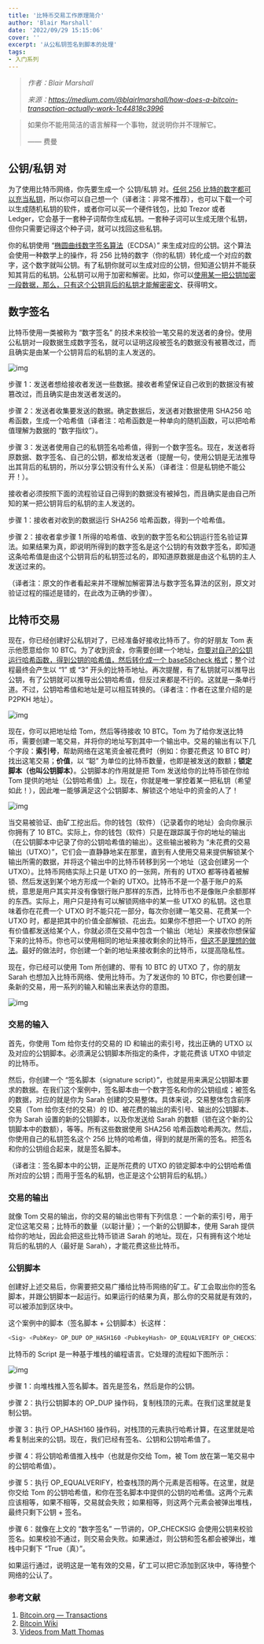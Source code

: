 ```yaml
---
title: '比特币交易工作原理简介'
author: 'Blair Marshall'
date: '2022/09/29 15:15:06'
cover: ''
excerpt: '从公私钥签名到脚本的处理'
tags:
- 入门系列
---
```



> *作者：Blair Marshall*
> 
> *来源：<https://medium.com/@blairlmarshall/how-does-a-bitcoin-transaction-actually-work-1c44818c3996>*



> 如果你不能用简洁的语言解释一个事物，就说明你并不理解它。
>
> —— 费曼

## 公钥/私钥 对

为了使用比特币网络，你先要生成一个 公钥/私钥 对。[任何 256 比特的数字都可以充当私钥](https://en.bitcoin.it/wiki/Private_key)，所以你可以自己想一个（译者注：非常不推荐），也可以下载一个可以生成随机私钥的软件，或者你可以买一个硬件钱包，比如 Trezor 或者 Ledger，它会基于一套种子词帮你生成私钥。一套种子词可以生成无限个私钥，但你只需要记得这个种子词，就可以找回这些私钥。

你的私钥使用 “[椭圆曲线数字签名算法](https://en.wikipedia.org/wiki/Elliptic_Curve_Digital_Signature_Algorithm)（ECDSA）” 来生成对应的公钥。这个算法会使用一种数学上的操作，将 256 比特的数字（你的私钥）转化成一个对应的数字，这个数字就叫公钥。有了私钥你就可以生成对应的公钥，但知道公钥并不能获知其背后的私钥。公私钥可以用于加密和解密。比如，你可以[使用某一把公钥加密一段数据，那么，只有这个公钥背后的私钥才能解密密文](https://en.wikipedia.org/wiki/RSA_(cryptosystem))、获得明文。

## 数字签名

比特币使用一类被称为 “数字签名” 的技术来校验一笔交易的发送者的身份。使用公私钥对一段数据生成数字签名，就可以证明这段被签名的数据没有被篡改过，而且确实是由某一个公钥背后的私钥的主人发送的。

![img](../images/how-does-a-bitcoin-transaction-actually-work/UP6ib2g.png)

步骤 1：发送者想给接收者发送一些数据。接收者希望保证自己收到的数据没有被篡改过，而且确实是由发送者发送的。

步骤 2：发送者收集要发送的数据。确定数据后，发送者对数据使用 SHA256 哈希函数，生成一个哈希值（译者注：哈希函数是一种单向的随机函数，可以把哈希值理解为数据的 “数字指纹”）。

步骤 3：发送者使用自己的私钥签名哈希值，得到一个数字签名。现在，发送者将原数据、数字签名、自己的公钥，都发给发送者（提醒一句，使用公钥是无法推导出其背后的私钥的，所以分享公钥没有什么关系）（译者注：但是私钥绝不能公开！）。

接收者必须按照下面的流程验证自己得到的数据没有被掉包，而且确实是由自己所知的某一把公钥背后的私钥的主人发送的。

步骤 1：接收者对收到的数据运行 SHA256 哈希函数，得到一个哈希值。

步骤 2：接收者拿步骤 1 所得的哈希值、收到的数字签名和公钥运行签名验证算法。如果结果为真，即说明所得到的数字签名是这个公钥的有效数字签名，即知道这条哈希值是由这个公钥背后的私钥签过名的，即知道原数据是由这个私钥的主人发送过来的。

（译者注：原文的作者看起来并不理解加解密算法与数字签名算法的区别，原文对验证过程的描述是错的，在此改为正确的步骤）。

## 比特币交易

现在，你已经创建好公私钥对了，已经准备好接收比特币了。你的好朋友 Tom 表示他愿意给你 10 BTC。为了收到资金，你需要创建一个地址，[你要对自己的公钥运行哈希函数，得到公钥的哈希值，然后转化成一个 base58check 格式](https://bitcoin.stackexchange.com/questions/1389/how-are-public-private-keys-in-an-address-created)；整个过程最终会产生以 “1” 或 “3” 开头的比特币地址。再次提醒，有了私钥就可以推导出公钥，有了公钥就可以推导出公钥哈希值，但反过来都是不行的。这就是一条单行道。不过，公钥哈希值和地址是可以相互转换的。（译者注：作者在这里介绍的是 P2PKH 地址）。

![img](../images/how-does-a-bitcoin-transaction-actually-work/IxbzH9g.png)

现在，你可以把地址给 Tom，然后等待接收 10 BTC。Tom 为了给你发送比特币，需要创建一笔交易，并将你的地址写到其中一个输出中。交易的输出有以下几个字段：**索引号**，帮助网络在这笔资金被花费时（例如：你要花费这 10 BTC 时）找出这笔交易；**价值**，以 “聪” 为单位的比特币数量，也即是被发送的数额；**锁定脚本（也叫公钥脚本）**。公钥脚本的作用就是把 Tom 发送给你的比特币锁在你给 Tom 提供的地址（公钥哈希值）上。现在，你就是唯一掌控着某一把私钥（希望如此！），因此唯一能够满足这个公钥脚本、解锁这个地址中的资金的人了！

![img](../images/how-does-a-bitcoin-transaction-actually-work/0EXQBxA.png)

当交易被验证、由矿工挖出后。你的钱包（软件）（记录着你的地址）会向你展示你拥有了 10 BTC。实际上，你的钱包（软件）只是在跟踪属于你的地址的输出（在公钥脚本中记录了你的公钥哈希值的输出）。这些输出被称为 “未花费的交易输出（UTXO）”，它们会一直静静地呆在那里，直到有人使用交易来提供解锁某个输出所需的数据，并将这个输出中的比特币转移到另一个地址（这会创建另一个 UTXO）。比特币网络实际上只是 UTXO 的一张网，所有的 UTXO 都等待着被解锁、然后发送到某个地方形成一个新的 UTXO。比特币不是一个基于账户的系统，意思是用户其实并没有像银行账户那样的东西，比特币也不是像账户余额那样的东西。实际上，用户只是持有可以解锁网络中的某一些 UTXO 的私钥。这也意味着你在花费一个 UTXO 时不能只花一部分，每次你创建一笔交易、花费某一个 UTXO 时，都是把其中的价值全部解锁、花出去。如果你不想把一个 UTXO 的所有价值都发送给某个人，你就必须在交易中包含一个输出（地址）来接收你想保留下来的比特币。你也可以使用相同的地址来接收剩余的比特币，[但这不是理想的做法](https://en.bitcoin.it/wiki/Address_reuse)。最好的做法时，你创建一个新的地址来接收剩余的比特币，以提高隐私性。

现在，你已经可以使用 Tom 所创建的、带有 10 BTC 的 UTXO 了，你的朋友 Sarah 也想加入比特币网络、使用比特币。为了发送你的 10 BTC，你也要创建一条新的交易，用一系列的输入和输出来表达你的意图。

![img](../images/how-does-a-bitcoin-transaction-actually-work/SaApKaw.png)

### 交易的输入

首先，你使用 Tom 给你支付的交易的 ID 和输出的索引号，找出正确的 UTXO 以及对应的公钥脚本。必须满足公钥脚本所指定的条件，才能花费该 UTXO 中锁定的比特币。

然后，你创建一个 “签名脚本（signature script）”，也就是用来满足公钥脚本要求的数据。在我们这个案例中，签名脚本由一个数字签名和你的公钥组成；被签名的数据，对应的就是你为 Sarah 创建的交易整体。具体来说，交易整体包含前序交易（Tom 给你支付的交易）的 ID、被花费的输出的索引号、输出的公钥脚本、你为 Sarah 设置的新的公钥脚本，以及你发送给 Sarah 的数额（锁在这个新的公钥脚本中的数额），等等。所有这些数据使用 SHA256 哈希函数哈希两次。然后，你使用自己的私钥签名这个 256 比特的哈希值，得到的就是所需的签名。把签名和你的公钥组合起来，就是签名脚本。

（译者注：签名脚本中的公钥，正是所花费的 UTXO 的锁定脚本中的公钥哈希值所对应的公钥；而用于签名的私钥，也正是这个公钥背后的私钥。）

### 交易的输出

就像 Tom 交易的输出，你的交易的输出也带有下列信息：一个新的索引号，用于定位这笔交易；比特币的数量（以聪计量）；一个新的公钥脚本，使用 Sarah 提供给你的地址，因此会把这些比特币锁进 Sarah 的地址。现在，只有拥有这个地址背后的私钥的人（最好是 Sarah），才能花费这些比特币。

### 公钥脚本

创建好上述交易后，你需要把交易广播给比特币网络的矿工。矿工会取出你的签名脚本，并跟公钥脚本一起运行。如果运行的结果为真，那么你的交易就是有效的，可以被添加到区块中。

这个案例中的脚本（签名脚本 + 公钥脚本）长这样：

```bash
<Sig> <PubKey> OP_DUP OP_HASH160 <PubkeyHash> OP_EQUALVERIFY OP_CHECKSIG
```

比特币的 Script 是一种基于堆栈的编程语言。它处理的流程如下图所示：

![img](../images/how-does-a-bitcoin-transaction-actually-work/tVJn6ZA.png)

步骤 1：向堆栈推入签名脚本。首先是签名，然后是你的公钥。

步骤 2：执行公钥脚本的 OP_DUP 操作码，复制栈顶的元素。在我们这里就是复制公钥。

步骤 3：执行  OP_HASH160 操作码，对栈顶的元素执行哈希计算，在这里就是哈希复制出来的公钥。现在，我们已经有签名、公钥和公钥哈希值了。

步骤 4：将公钥哈希值推入栈中（也就是你交给 Tom，被 Tom 放在第一笔交易中的公钥哈希值）。

步骤 5：执行 OP_EQUALVERIFY，检查栈顶的两个元素是否相等。在这里，就是你交给 Tom 的公钥哈希值，和你在签名脚本中提供的公钥的哈希值。这两个元素应该相等，如果不相等，交易就会失败；如果相等，则这两个元素会被弹出堆栈，最终只剩下公钥 + 签名。

步骤 6：就像在上文的 “数字签名” 一节讲的，OP_CHECKSIG 会使用公钥来校验签名。如果校验不通过，则交易会失败。如果通过，则公钥和签名都会被弹出，堆栈中只剩下 “True（真）”。

如果运行通过，说明这是一笔有效的交易，矿工可以把它添加到区块中，等待整个网络的公认了。

### 参考文献

1. [Bitcoin.org — Transactions](https://bitcoin.org/en/developer-guide#transactions)
2. [Bitcoin Wiki](https://en.bitcoin.it/wiki/Main_Page)
3. [Videos from Matt Thomas](https://www.youtube.com/channel/UCbXiy1W_1HSMawmBDfo_TOA/featured)